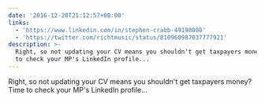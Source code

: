 ```yaml
---
date: '2016-12-20T21:12:57+00:00'
links:
  - 'https://www.linkedin.com/in/stephen-crabb-49190080'
  - 'https://twitter.com/richtmusic/status/810960987037777921'
description: >-
  Right, so not updating your CV means you shouldn't get taxpayers money? Time
  to check your MP's LinkedIn profile...
---
```

Right, so not updating your CV means you shouldn't get taxpayers money? Time to check your MP's LinkedIn profile... 
 
